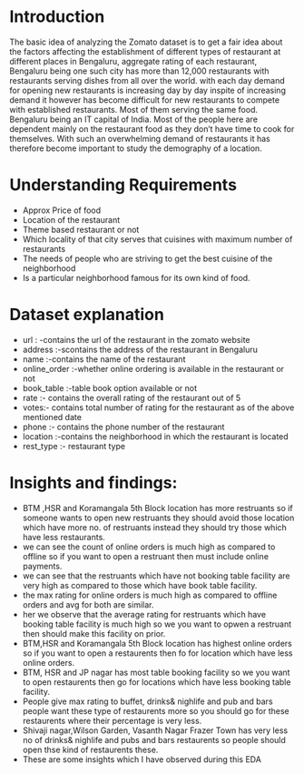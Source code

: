 # Introduction
The basic idea of analyzing the Zomato dataset is to get a fair idea about the factors affecting the establishment of different types of restaurant at different places in Bengaluru, aggregate rating of each restaurant, Bengaluru being one such city has more than 12,000 restaurants with restaurants serving dishes from all over the world.
with each day demand for opening new restaurants is increasing day by day inspite of increasing demand it however has become difficult for new restaurants to compete with established restaurants. Most of them serving the same food. Bengaluru being an IT capital of India. Most of
the people here are dependent mainly on the restaurant food as they don’t have time to cook for themselves.
With such an overwhelming demand of restaurants it has therefore become important to study the demography of a location.

# Understanding Requirements

<ul>
<li>Approx Price of food </li>
 <li>Location of the restaurant  </li>
 <li>Theme based restaurant or not  </li>
 <li>Which locality of that city serves that cuisines with maximum number of restaurants  </li>
 <li>The needs of people who are striving to get the best cuisine of the neighborhood  </li>
 <li>Is a particular neighborhood famous for its own kind of food.  </li>
</ul>

# Dataset explanation

<ul> 
<li> url : -contains the url of the restaurant in the zomato website</li>
<li>address :-scontains the address of the restaurant in Bengaluru </li>
<li>name :-contains the name of the restaurant </li>
<li>online_order :-whether online ordering is available in the restaurant or not </li>
<li>book_table :-table book option available or not </li>
<li>rate :- contains the overall rating of the restaurant out of 5 </li>
<li>votes:- contains total number of rating for the restaurant as of the above mentioned date </li>
<li>phone :- contains the phone number of the restaurant </li>
<li>location :-contains the neighborhood in which the restaurant is located </li>
<li> rest_type :- restaurant type</li>
</ul>


# Insights and findings:

<ul> 
<li>BTM ,HSR and Koramangala 5th Block location has more restruants so if someone wants to open new restruants they should avoid those location which have more no. of restruants instead they should try those which have less restaurants. </li>
<li>we can see the count of online orders is much high as compared to offline so if you want to open a restruant then must include online payments. </li>
<li>we can see that the restruants which have not booking table facility are very high as compared to those which have book table facility.</li>
<li> the max rating for online orders is much high as compared to offline orders and avg for both are similar.</li>
<li>her we observe that the average rating for restruants which have booking table facility is much high so we you want to opwen a restruant then should make this facility on prior.</li>
<li>BTM,HSR and Koramangala 5th Block location has highest online orders so if you want to open a restaurents then fo for location which have less online orders.</li>
<li>BTM, HSR and JP nagar has most table booking facility so we you want to open restaurents then go for locations which have less booking table facility. </li>
<li>People give max rating to buffet, drinks& nighlife and pub and bars people want these type of restaurents more so you should go for these restaurents where their percentage is very less. </li>
<li>Shivaji nagar,Wilson Garden, Vasanth Nagar Frazer Town has very less no of drinks& nighlife and pubs and bars restaurents so people should open thse kind of restaurents these. </li>
<li>These are some insights which I have observed during this EDA </li>

</ul>
